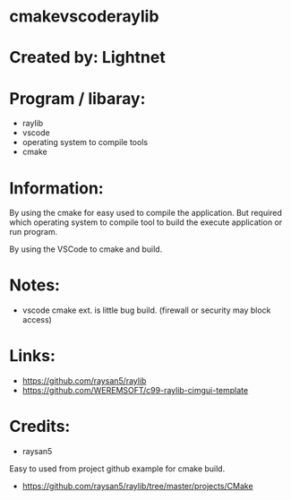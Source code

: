
# cmakevscoderaylib

# Created by: Lightnet

# Program / libaray:
 * raylib
 * vscode
 * operating system to compile tools
 * cmake

# Information:
  By using the cmake for easy used to compile the application. But required which operating system to compile tool to build the execute application or run program.

  By using the VSCode to cmake and build.

# Notes:
  * vscode cmake ext. is little bug build. (firewall or security may block access)

# Links:
 * https://github.com/raysan5/raylib
 * https://github.com/WEREMSOFT/c99-raylib-cimgui-template

# Credits:
  * raysan5

  Easy to used from project github example for cmake build.

  * https://github.com/raysan5/raylib/tree/master/projects/CMake










